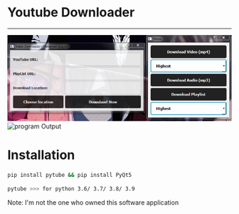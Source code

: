 # Youtube Downloader
---

![program Output](ss.PNG)
![program Output](sc.PNG)



# Installation
```bash
pip install pytube && pip install PyQt5
```

```bash
pytube >>> for python 3.6/ 3.7/ 3.8/ 3.9
```

Note: I'm not the one who owned this software application
